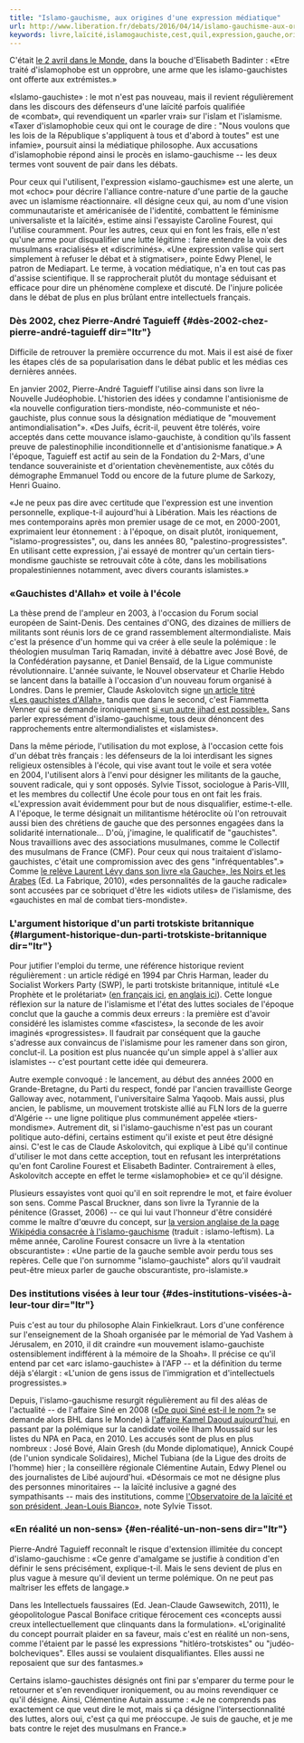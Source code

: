 ```yaml
---
title: "Islamo-gauchisme, aux origines d'une expression médiatique"
url: http://www.liberation.fr/debats/2016/04/14/islamo-gauchisme-aux-origines-d-une-expression-mediatique_1445857
keywords: livre,laïcité,islamogauchiste,cest,quil,expression,gauche,origines,lépoque,terme,dune,lislamisme,islamogauchisme,médiatique
---
```

C'était [le 2 avril dans le Monde,](http://abonnes.lemonde.fr/idees/article/2016/04/02/elisabeth-badinter-une-partie-de-la-gauche-a-baisse-la-garde-devant-le-communautarisme_4894360_3232.html) dans la bouche d'Elisabeth Badinter : «Etre traité d'islamophobe est un opprobre, une arme que les islamo-gauchistes ont offerte aux extrémistes.»

«Islamo-gauchiste» : le mot n'est pas nouveau, mais il revient régulièrement dans les discours des défenseurs d'une laïcité parfois qualifiée de «combat», qui revendiquent un «parler vrai» sur l'islam et l'islamisme. «Taxer d'islamophobie ceux qui ont le courage de dire : \"Nous voulons que les lois de la République s'appliquent à tous et d'abord à toutes\" est une infamie», poursuit ainsi la médiatique philosophe. Aux accusations d'islamophobie répond ainsi le procès en islamo-gauchisme -- les deux termes vont souvent de pair dans les débats.

Pour ceux qui l'utilisent, l'expression «islamo-gauchisme» est une alerte, un mot «choc» pour décrire l'alliance contre-nature d'une partie de la gauche avec un islamisme réactionnaire. «Il désigne ceux qui, au nom d'une vision communautariste et américanisée de l'identité, combattent le féminisme universaliste et la laïcité», estime ainsi l'essayiste Caroline Fourest, qui l'utilise couramment. Pour les autres, ceux qui en font les frais, elle n'est qu'une arme pour disqualifier une lutte légitime : faire entendre la voix des musulmans «racialisés» et «discriminés». «Une expression valise qui sert simplement à refuser le débat et à stigmatiser», pointe Edwy Plenel, le patron de Mediapart. Le terme, à vocation médiatique, n'a en tout cas pas d'assise scientifique. Il se rapprocherait plutôt du montage séduisant et efficace pour dire un phénomène complexe et discuté. De l'injure policée dans le débat de plus en plus brûlant entre intellectuels français.

### Dès 2002, chez Pierre-André Taguieff {#dès-2002-chez-pierre-andré-taguieff dir="ltr"}

Difficile de retrouver la première occurrence du mot. Mais il est aisé de fixer les étapes clés de sa popularisation dans le débat public et les médias ces dernières années.

En janvier 2002, Pierre-André Taguieff l'utilise ainsi dans son livre la Nouvelle Judéophobie. L'historien des idées y condamne l'antisionisme de «la nouvelle configuration tiers-mondiste, néo-communiste et néo-gauchiste, plus connue sous la désignation médiatique de \"mouvement antimondialisation\"». «Des Juifs, écrit-il, peuvent être tolérés, voire acceptés dans cette mouvance islamo-gauchiste, à condition qu'ils fassent preuve de palestinophilie inconditionnelle et d'antisionisme fanatique.» A l'époque, Taguieff est actif au sein de la Fondation du 2-Mars, d'une tendance souverainiste et d'orientation chevènementiste, aux côtés du démographe Emmanuel Todd ou encore de la future plume de Sarkozy, Henri Guaino.

«Je ne peux pas dire avec certitude que l'expression est une invention personnelle, explique-t-il aujourd'hui à Libération. Mais les réactions de mes contemporains après mon premier usage de ce mot, en 2000-2001, exprimaient leur étonnement : à l'époque, on disait plutôt, ironiquement, \"islamo-progressistes\", ou, dans les années 80, \"palestino-progressistes\". En utilisant cette expression, j'ai essayé de montrer qu'un certain tiers-mondisme gauchiste se retrouvait côte à côte, dans les mobilisations propalestiniennes notamment, avec divers courants islamistes.»

### **«Gauchistes d'Allah»** et voile à l'école

La thèse prend de l'ampleur en 2003, à l'occasion du Forum social européen de Saint-Denis. Des centaines d'ONG, des dizaines de milliers de militants sont réunis lors de ce grand rassemblement altermondialiste. Mais c'est la présence d'un homme qui va créer à elle seule la polémique : le théologien musulman Tariq Ramadan, invité à débattre avec José Bové, de la Confédération paysanne, et Daniel Bensaïd, de la Ligue communiste révolutionnaire. L'année suivante, le Nouvel observateur et Charlie Hebdo se lancent dans la bataille à l'occasion d'un nouveau forum organisé à Londres. Dans le premier, Claude Askolovitch signe [un article titré «Les gauchistes d'Allah»,](https://fr.groups.yahoo.com/neo/groups/CID-DemocratieMoyenOrient/conversations/messages/1603) tandis que dans le second, c'est Fiammetta Venner qui se demande ironiquement [si «un autre jihad est possible».](http://www.prochoix.org/cgi/blog/index.php/2004/09/29/13-forum-social-europeen-un-autre-jihad-est-possible) Sans parler expressément d'islamo-gauchisme, tous deux dénoncent des rapprochements entre altermondialistes et «islamistes».

Dans la même période, l'utilisation du mot explose, à l'occasion cette fois d'un débat très français : les défenseurs de la loi interdisant les signes religieux ostensibles à l'école, qui vise avant tout le voile et sera votée en 2004, l'utilisent alors à l'envi pour désigner les militants de la gauche, souvent radicale, qui y sont opposés. Sylvie Tissot, sociologue à Paris-VIII, et les membres du collectif Une école pour tous en ont fait les frais. «L'expression avait évidemment pour but de nous disqualifier, estime-t-elle. A l'époque, le terme désignait un militantisme hétéroclite où l'on retrouvait aussi bien des chrétiens de gauche que des personnes engagées dans la solidarité internationale... D'où, j'imagine, le qualificatif de \"gauchistes\". Nous travaillions avec des associations musulmanes, comme le Collectif des musulmans de France (CMF). Pour ceux qui nous traitaient d'islamo-gauchistes, c'était une compromission avec des gens \"infréquentables\".» Comme [le relève Laurent Lévy dans son livre «la Gauche», les Noirs et les Arabes](http://lmsi.net/Aux-sources-de-l-islamogauchisme) (Ed. La Fabrique, 2010), «des personnalités de la gauche radicale» sont accusées par ce sobriquet d'être les «idiots utiles» de l'islamisme, des «gauchistes en mal de combat tiers-mondiste».

### L'argument historique d'un parti trotskiste britannique {#largument-historique-dun-parti-trotskiste-britannique dir="ltr"}

Pour jutifier l'emploi du terme, une référence historique revient régulièrement : un article rédigé en 1994 par Chris Harman, leader du Socialist Workers Party (SWP), le parti trotskiste britannique, intitulé «Le Prophète et le prolétariat» ([en français ici](http://tintinrevolution.free.fr/fr/harmanprophete.html), [en anglais ici](https://www.marxists.org/archive/harman/1994/xx/islam.htm)). Cette longue réflexion sur la nature de l'islamisme et l'état des luttes sociales de l'époque conclut que la gauche a commis deux erreurs : la première est d'avoir considéré les islamistes comme «fascistes», la seconde de les avoir imaginés «progressistes». Il faudrait par conséquent que la gauche s'adresse aux convaincus de l'islamisme pour les ramener dans son giron, conclut-il. La position est plus nuancée qu'un simple appel à s'allier aux islamistes -- c'est pourtant cette idée qui demeurera.

Autre exemple convoqué : le lancement, au début des années 2000 en Grande-Bretagne, du Parti du respect, fondé par l'ancien travailliste George Galloway avec, notamment, l'universitaire Salma Yaqoob. Mais aussi, plus ancien, le pablisme, un mouvement trotskiste allié au FLN lors de la guerre d'Algérie -- une ligne politique plus communément appelée «tiers-mondisme». Autrement dit, si l'islamo-gauchisme n'est pas un courant politique auto-défini, certains estiment qu'il existe et peut être désigné ainsi. C'est le cas de Claude Askolovitch, qui explique à Libé qu'il continue d'utiliser le mot dans cette acception, tout en refusant les interprétations qu'en font Caroline Fourest et Elisabeth Badinter. Contrairement à elles, Askolovitch accepte en effet le terme «islamophobie» et ce qu'il désigne.

Plusieurs essayistes vont quoi qu'il en soit reprendre le mot, et faire évoluer son sens. Comme Pascal Bruckner, dans son livre la Tyrannie de la pénitence (Grasset, 2006) -- ce qui lui vaut l'honneur d'être considéré comme le maître d'œuvre du concept, sur [la version anglaise de la page Wikipédia consacrée à l'islamo-gauchisme](https://en.wikipedia.org/wiki/Islamo-Leftism) (traduit : islamo-leftism). La même année, Caroline Fourest consacre un livre à la «tentation obscurantiste» : «Une partie de la gauche semble avoir perdu tous ses repères. Celle que l'on surnomme \"islamo-gauchiste\" alors qu'il vaudrait peut-être mieux parler de gauche obscurantiste, pro-islamiste.»

### Des institutions visées à leur tour {#des-institutions-visées-à-leur-tour dir="ltr"}

Puis c'est au tour du philosophe Alain Finkielkraut. Lors d'une conférence sur l'enseignement de la Shoah organisée par le mémorial de Yad Vashem à Jérusalem, en 2010, il dit craindre «un mouvement islamo-gauchiste ostensiblement indifférent à la mémoire de la Shoah». Il précise ce qu'il entend par cet «arc islamo-gauchiste» à l'AFP -- et la définition du terme déjà s'élargit : «L'union de gens issus de l'immigration et d'intellectuels progressistes.»

Depuis, l'islamo-gauchisme resurgit régulièrement au fil des aléas de l'actualité -- de l'affaire Siné en 2008 ([«De quoi Siné est-il le nom ?»](http://www.lemonde.fr/idees/article/2008/07/21/de-quoi-sine-est-il-le-nom-par-bernard-henri-levy_1075542_3232.html) se demande alors BHL dans le Monde) à [l'affaire Kamel Daoud aujourd'hui](http://www.huffingtonpost.fr/mezri-haddad/islamophobie-kamel-daoud_b_9397718.html), en passant par la polémique sur la candidate voilée Ilham Moussaïd sur les listes du NPA en Paca, en 2010. Les accusés sont de plus en plus nombreux : José Bové, Alain Gresh (du Monde diplomatique), Annick Coupé (de l'union syndicale Solidaires), Michel Tubiana (de la Ligue des droits de l'homme) hier ; la conseillère régionale Clémentine Autain, Edwy Plenel ou des journalistes de Libé aujourd'hui. «Désormais ce mot ne désigne plus des personnes minoritaires -- la laïcité inclusive a gagné des sympathisants -- mais des institutions, comme [l'Observatoire de la laïcité et son président, Jean-Louis Bianco»,](http://www.marianne.net/agora-jean-louis-bianco-doit-demissionner-observatoire-national-laicite-100239366.html) note Sylvie Tissot.

### «En réalité un non-sens» {#en-réalité-un-non-sens dir="ltr"}

Pierre-André Taguieff reconnaît le risque d'extension illimitée du concept d'islamo-gauchisme : «Ce genre d'amalgame se justifie à condition d'en définir le sens précisément, explique-t-il. Mais le sens devient de plus en plus vague à mesure qu'il devient un terme polémique. On ne peut pas maîtriser les effets de langage.»

Dans les Intellectuels faussaires (Ed. Jean-Claude Gawsewitch, 2011), le géopolitologue Pascal Boniface critique férocement ces «concepts aussi creux intellectuellement que clinquants dans la formulation». «L'originalité du concept pourrait plaider en sa faveur, mais c'est en réalité un non-sens, comme l'étaient par le passé les expressions \"hitléro-trotskistes\" ou \"judéo-bolcheviques\". Elles aussi se voulaient disqualifiantes. Elles aussi ne reposaient que sur des fantasmes.»

Certains islamo-gauchistes désignés ont fini par s'emparer du terme pour le retourner et s'en revendiquer ironiquement, ou au moins revendiquer ce qu'il désigne. Ainsi, Clémentine Autain assume : «Je ne comprends pas exactement ce que veut dire le mot, mais si ça désigne l'intersectionnalité des luttes, alors oui, c'est ça qui me préoccupe. Je suis de gauche, et je me bats contre le rejet des musulmans en France.»
